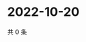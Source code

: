 # 2022-10-20

共 0 条

<!-- BEGIN WEIBO -->
<!-- 最后更新时间 Thu Oct 20 2022 04:21:43 GMT+0800 (China Standard Time) -->

<!-- END WEIBO -->
